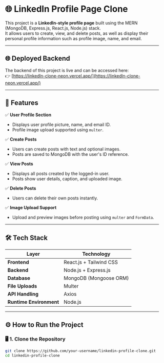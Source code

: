 # 🌐 LinkedIn Profile Page Clone

This project is a **LinkedIn-style profile page** built using the MERN (MongoDB, Express.js, React.js, Node.js) stack.  
It allows users to create, view, and delete posts, as well as display their personal profile information such as profile image, name, and email.

---
## 🌐 Deployed Backend

The backend of this project is live and can be accessed here:  
👉 [https://linkedln-clone-neon.vercel.app/](https://linkedln-clone-neon.vercel.app/)

---
## 🚀 Features

✅ **User Profile Section**
- Displays user profile picture, name, and email ID.  
- Profile image upload supported using `multer`.

✅ **Create Posts**
- Users can create posts with text and optional images.  
- Posts are saved to MongoDB with the user's ID reference.  

✅ **View Posts**
- Displays all posts created by the logged-in user.  
- Posts show user details, caption, and uploaded image.  

✅ **Delete Posts**
- Users can delete their own posts instantly.  

✅ **Image Upload Support**
- Upload and preview images before posting using `multer` and `FormData`.

---

## 🛠️ Tech Stack

| Layer | Technology |
|--------|-------------|
| **Frontend** | React.js + Tailwind CSS |
| **Backend** | Node.js + Express.js |
| **Database** | MongoDB (Mongoose ORM) |
| **File Uploads** | Multer |
| **API Handling** | Axios |
| **Runtime Environment** | Node.js |

---
## ⚙️ How to Run the Project

### 🖥️ 1. Clone the Repository
```bash
git clone https://github.com/your-username/linkedin-profile-clone.git
cd linkedin-profile-clone

